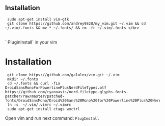 ## Installation
     sudo apt-get install vim-gtk
     git clone https://github.com/andrey9828/my_vim.git ~/.vim && cd ~/.vim/.fonts && mv * ~/.fonts/ && rm -fr ~/.vim/.fonts </br>
</br>
`:PluginInstall` in your vim



# Installation

     git clone https://github.com/galulex/vim.git ~/.vim
     mkdir ~/.fonts
     cd ~/.fonts && curl -fLo DroidSansMonoForPowerlinePlusNerdFileTypes.otf https://github.com/ryanoasis/nerd-filetype-glyphs-fonts-patcher/raw/master/patched-fonts/DroidSansMono/Droid%20Sans%20Mono%20for%20Powerline%20Plus%20Nerd%20File%20Types.otf
     ln -s  ~/.vim/.vimrc ~/.vimrc
     sudo apt-get install ctags wmctrl

Open vim and run next command: `PlugInstall`
